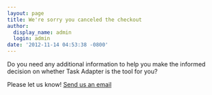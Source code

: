 ```yaml
---
layout: page
title: We're sorry you canceled the checkout
author:
  display_name: admin
  login: admin
date: '2012-11-14 04:53:38 -0800'
---
```


Do you need any additional information to help you make the informed decision on whether Task Adapter is the tool for you?

Please let us know! <a href="mailto:{{ site.email }}">Send us an email</a>

